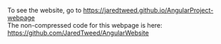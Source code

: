 To see the website, go to https://jaredtweed.github.io/AngularProject-webpage  
The non-compressed code for this webpage is here: https://github.com/JaredTweed/AngularWebsite  
